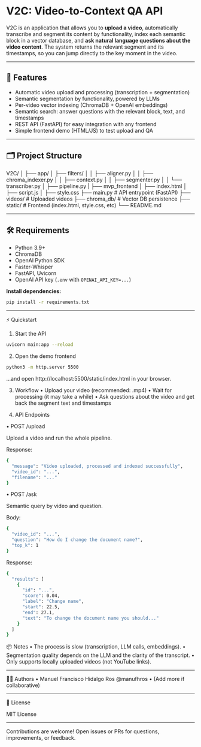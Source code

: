 # V2C: Video-to-Context QA API

V2C is an application that allows you to **upload a video**, automatically transcribe and segment its content by functionality, index each semantic block in a vector database, and **ask natural language questions about the video content**. The system returns the relevant segment and its timestamps, so you can jump directly to the key moment in the video.

---

## 🚀 Features

- Automatic video upload and processing (transcription + segmentation)
- Semantic segmentation by functionality, powered by LLMs
- Per-video vector indexing (ChromaDB + OpenAI embeddings)
- Semantic search: answer questions with the relevant block, text, and timestamps
- REST API (FastAPI) for easy integration with any frontend
- Simple frontend demo (HTML/JS) to test upload and QA

---

## 🗂️ Project Structure
V2C/
│
├── app/
│   ├── filters/
│   │   ├── aligner.py
│   │   ├── chroma_indexer.py
│   │   ├── context.py
│   │   ├── segmenter.py
│   │   └── transcriber.py
│   ├── pipeline.py
|
├── mvp_frontend
│   ├── index.html
│   ├── script.js
│   ├── style.css
├── main.py        # API entrypoint (FastAPI)
├── videos/        # Uploaded videos
├── chroma_db/     # Vector DB persistence
├── static/        # Frontend (index.html, style.css, etc)
└── README.md

---

## 🛠️ Requirements

- Python 3.9+
- ChromaDB
- OpenAI Python SDK
- Faster-Whisper
- FastAPI, Uvicorn
- OpenAI API key (`.env` with `OPENAI_API_KEY=...`)

**Install dependencies:**
```bash
pip install -r requirements.txt
```

---

⚡ Quickstart

1. Start the API
```bash
uvicorn main:app --reload
```

2. Open the demo frontend
```bash
python3 -m http.server 5500
```

…and open http://localhost:5500/static/index.html in your browser.

3. Workflow
	•	Upload your video (recommended: .mp4)
	•	Wait for processing (it may take a while)
	•	Ask questions about the video and get back the segment text and timestamps

4. API Endpoints

• POST /upload

Upload a video and run the whole pipeline.

Response:
```bash
{
  "message": "Video uploaded, processed and indexed successfully",
  "video_id": "...",
  "filename": "..."
}
```

• POST /ask

Semantic query by video and question.

Body:
```bash
{
  "video_id": "...",
  "question": "How do I change the document name?",
  "top_k": 1
}
```

Response:
```bash
{
  "results": [
    {
      "id": "...",
      "score": 0.04,
      "label": "Change name",
      "start": 22.5,
      "end": 27.1,
      "text": "To change the document name you should..."
    }
  ]
}
```


📦 Notes
	•	The process is slow (transcription, LLM calls, embeddings).
	•	Segmentation quality depends on the LLM and the clarity of the transcript.
	•	Only supports locally uploaded videos (not YouTube links).

---

👨‍💻 Authors
	•	Manuel Francisco Hidalgo Ros
@manufhros
	•	(Add more if collaborative)

---

📝 License

MIT License

---

Contributions are welcome!
Open issues or PRs for questions, improvements, or feedback.
